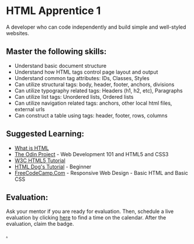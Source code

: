 # HTML Apprentice 1

A developer who can code independently and build simple and well-styled websites.

## Master the following skills:

* Understand basic document structure
* Understand how HTML tags control page layout and output
* Understand common tag attributes: IDs, Classes, Styles
* Can utilize structural tags: body, header, footer, anchors, divisions
* Can utilize typography related tags: Headers (h1, h2, etc), Paragraphs
* Can utilize list tags: Unordered lists, Ordered lists
* Can utilize navigation related tags: anchors, other local html files, external urls
* Can construct a table using tags: header, footer, rows, columns

## Suggested Learning: 
* [What is HTML](https://www.colorcode.io/course/html-basics)
* [The Odin Project](https://www.theodinproject.com/) - Web Development 101 and HTML5 and CSS3
* [W3C HTML5 Tutorial](http://www.w3schools.com/html/)
* [HTML Dog's Tutorial](https://www.htmldog.com/guides/css/beginner/) - Beginner
* [FreeCodeCamp.Com](https://www.freecodecamp.org/) - Responsive Web Design - Basic HTML and Basic CSS

## Evaluation:

Ask your mentor if you are ready for evaluation. Then, schedule a live evaluation by clicking [here](https://calendly.com/codex-academy/level-1-mastery-evaluation?a1=HTML%20Apprentice%201&a2=KxA14MJ9TmuDYCSOc6nytw) to find a time on the calendar. After the evaluation, claim the badge.

[.](level-1)